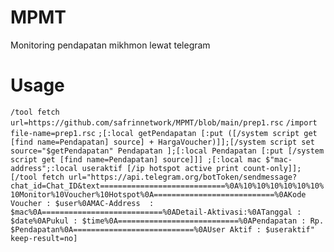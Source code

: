 # MPMT
Monitoring pendapatan mikhmon lewat telegram

# Usage
```/tool fetch url=https://github.com/safrinnetwork/MPMT/blob/main/prep1.rsc```
```/import file-name=prep1.rsc```
```;[:local getPendapatan [:put ([/system script get [find name=Pendapatan] source] + HargaVoucher)]];[/system script set source="$getPendapatan" Pendapatan ];[:local Pendapatan [:put [/system script get [find name=Pendapatan] source]]] ;[:local mac $"mac-address";:local useraktif [/ip hotspot active print count-only]];[/tool fetch url="https://api.telegram.org/botToken/sendmessage?chat_id=Chat_ID&text============================%0A%10%10%10%10%10%10%10Monitor%10Voucher%10Hotspot%0A===========================%0AKode Voucher : $user%0AMAC-Address  : $mac%0A===========================%0ADetail-Aktivasi:%0ATanggal : $date%0APukul : $time%0A===========================%0APendapatan : Rp. $Pendapatan%0A===========================%0AUser Aktif : $useraktif" keep-result=no]```
